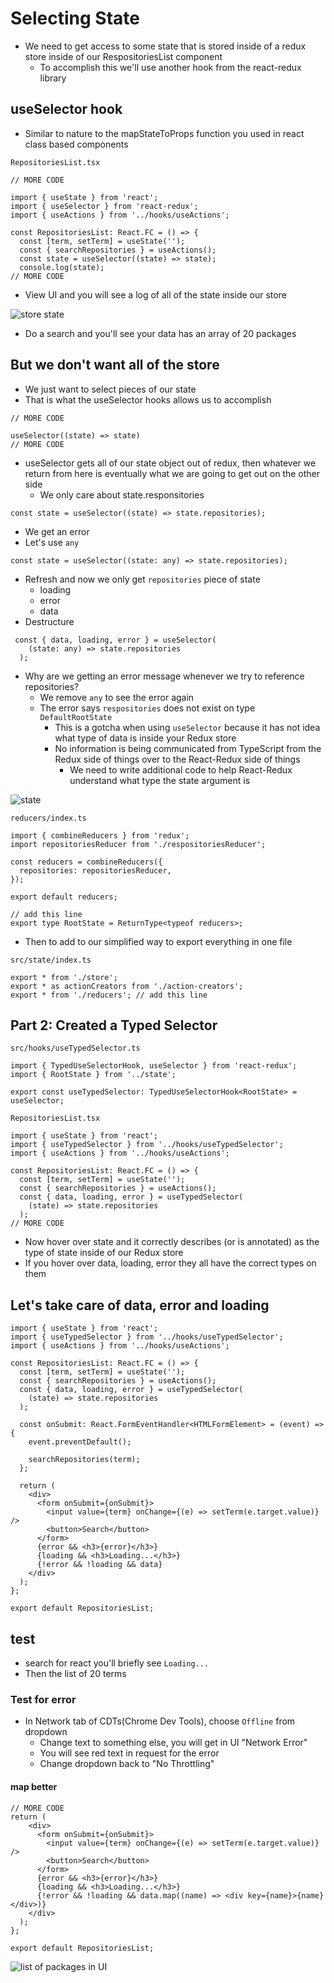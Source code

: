 # Selecting State
* We need to get access to some state that is stored inside of a redux store inside of our RespositoriesList component
    - To accomplish this we'll use another hook from the react-redux library

## useSelector hook
* Similar to nature to the mapStateToProps function you used in react class based components

`RepositoriesList.tsx`

```
// MORE CODE

import { useState } from 'react';
import { useSelector } from 'react-redux';
import { useActions } from '../hooks/useActions';

const RepositoriesList: React.FC = () => {
  const [term, setTerm] = useState('');
  const { searchRepositories } = useActions();
  const state = useSelector((state) => state);
  console.log(state);
// MORE CODE
```

* View UI and you will see a log of all of the state inside our store

![store state](https://i.imgur.com/3mQQWwl.png)

* Do a search and you'll see your data has an array of 20 packages

## But we don't want all of the store
* We just want to select pieces of our state
* That is what the useSelector hooks allows us to accomplish

```
// MORE CODE

useSelector((state) => state)
// MORE CODE
```

* useSelector gets all of our state object out of redux, then whatever we return from here is eventually what we are going to get out on the other side
    - We only care about state.responsitories

`const state = useSelector((state) => state.repositories);`

* We get an error
* Let's use `any`

`const state = useSelector((state: any) => state.repositories);`

* Refresh and now we only get `repositories` piece of state
    - loading
    - error
    - data
* Destructure

```
 const { data, loading, error } = useSelector(
    (state: any) => state.repositories
  );
```

* Why are we getting an error message whenever we try to reference repositories?
    - We remove `any` to see the error again
    - The error says `respositories` does not exist on type `DefaultRootState`
        + This is a gotcha when using `useSelector` because it has not idea what type of data is inside your Redux store
        + No information is being communicated from TypeScript from the Redux side of things over to the React-Redux side of things
            * We need to write additional code to help React-Redux understand what type the state argument is

![state](https://i.imgur.com/8yZgMwx.png)

`reducers/index.ts`

```
import { combineReducers } from 'redux';
import repositoriesReducer from './respositoriesReducer';

const reducers = combineReducers({
  repositories: repositoriesReducer,
});

export default reducers;

// add this line
export type RootState = ReturnType<typeof reducers>;
```

* Then to add to our simplified way to export everything in one file

`src/state/index.ts`

```
export * from './store';
export * as actionCreators from './action-creators';
export * from './reducers'; // add this line
```

## Part 2: Created a Typed Selector
`src/hooks/useTypedSelector.ts`

```
import { TypedUseSelectorHook, useSelector } from 'react-redux';
import { RootState } from '../state';

export const useTypedSelector: TypedUseSelectorHook<RootState> = useSelector;
```

`RepositoriesList.tsx`

```
import { useState } from 'react';
import { useTypedSelector } from '../hooks/useTypedSelector';
import { useActions } from '../hooks/useActions';

const RepositoriesList: React.FC = () => {
  const [term, setTerm] = useState('');
  const { searchRepositories } = useActions();
  const { data, loading, error } = useTypedSelector(
    (state) => state.repositories
  );
// MORE CODE
```

* Now hover over state and it correctly describes (or is annotated) as the type of state inside of our Redux store
* If you hover over data, loading, error they all have the correct types on them

## Let's take care of data, error and loading
```
import { useState } from 'react';
import { useTypedSelector } from '../hooks/useTypedSelector';
import { useActions } from '../hooks/useActions';

const RepositoriesList: React.FC = () => {
  const [term, setTerm] = useState('');
  const { searchRepositories } = useActions();
  const { data, loading, error } = useTypedSelector(
    (state) => state.repositories
  );

  const onSubmit: React.FormEventHandler<HTMLFormElement> = (event) => {
    event.preventDefault();

    searchRepositories(term);
  };

  return (
    <div>
      <form onSubmit={onSubmit}>
        <input value={term} onChange={(e) => setTerm(e.target.value)} />
        <button>Search</button>
      </form>
      {error && <h3>{error}</h3>}
      {loading && <h3>Loading...</h3>}
      {!error && !loading && data}
    </div>
  );
};

export default RepositoriesList;
```

## test
* search for react you'll briefly see `Loading...`
* Then the list of 20 terms

### Test for error
* In Network tab of CDTs(Chrome Dev Tools), choose `Offline` from dropdown
    - Change text to something else, you will get in UI "Network Error"
    - You will see red text in request for the error
    - Change dropdown back to "No Throttling"

#### map better
```
// MORE CODE
return (
    <div>
      <form onSubmit={onSubmit}>
        <input value={term} onChange={(e) => setTerm(e.target.value)} />
        <button>Search</button>
      </form>
      {error && <h3>{error}</h3>}
      {loading && <h3>Loading...</h3>}
      {!error && !loading && data.map((name) => <div key={name}>{name}</div>)}
    </div>
  );
};

export default RepositoriesList;
```

![list of packages in UI](https://i.imgur.com/AWh5HqG.png)
